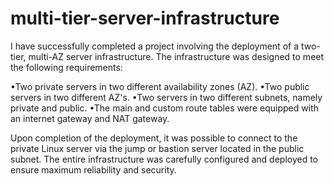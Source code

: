 # multi-tier-server-infrastructure
I have successfully completed a project involving the deployment of a two-tier, multi-AZ server
infrastructure. The infrastructure was designed to meet the following requirements:

•Two private servers in two different availability zones (AZ).
•Two public servers in two different AZ's.
•Two servers in two different subnets, namely private and public.
•The main and custom route tables were equipped with an internet gateway and NAT gateway.

Upon completion of the deployment, it was possible to connect to the private Linux server via the jump
or bastion server located in the public subnet. The entire infrastructure was carefully configured and
deployed to ensure maximum reliability and security.
